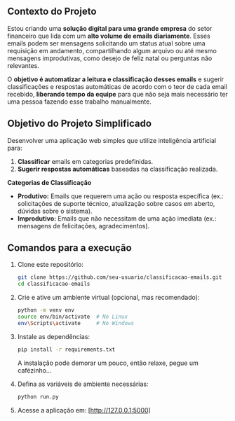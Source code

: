 ## Contexto do Projeto

Estou criando uma **solução digital para uma grande empresa** do setor financeiro que lida com um **alto volume de emails diariamente**. Esses emails podem ser mensagens solicitando um status atual sobre uma requisição em andamento, compartilhando algum arquivo ou até mesmo mensagens improdutivas, como desejo de feliz natal ou perguntas não relevantes. 

O **objetivo é automatizar a leitura e classificação desses emails** e sugerir classificações e respostas automáticas de acordo com o teor de cada email recebido, **liberando tempo da equipe** para que não seja mais necessário ter uma pessoa fazendo esse trabalho manualmente.

## Objetivo do Projeto Simplificado

Desenvolver uma aplicação web simples que utilize inteligência artificial para:

1. **Classificar** emails em categorias predefinidas.
2. **Sugerir respostas automáticas** baseadas na classificação realizada.

**Categorias de Classificação**

- **Produtivo:** Emails que requerem uma ação ou resposta específica (ex.: solicitações de suporte técnico, atualização sobre casos em aberto, dúvidas sobre o sistema).
- **Improdutivo:** Emails que não necessitam de uma ação imediata (ex.: mensagens de felicitações, agradecimentos).

## Comandos para a execução

1. Clone este repositório:
   ```sh
   git clone https://github.com/seu-usuario/classificacao-emails.git
   cd classificacao-emails
   ```
2. Crie e ative um ambiente virtual (opcional, mas recomendado):
   ```sh
   python -m venv env
   source env/bin/activate  # No Linux 
   env\Scripts\activate     # No Windows
   ```
3. Instale as dependências:
   ```sh
   pip install -r requirements.txt
   ```
   A instalação pode demorar um pouco, então relaxe, pegue um cafézinho...

4. Defina as variáveis de ambiente necessárias:
   ```sh
   python run.py
   ```
5. Acesse a aplicação em: [http://127.0.0.1:5000]

